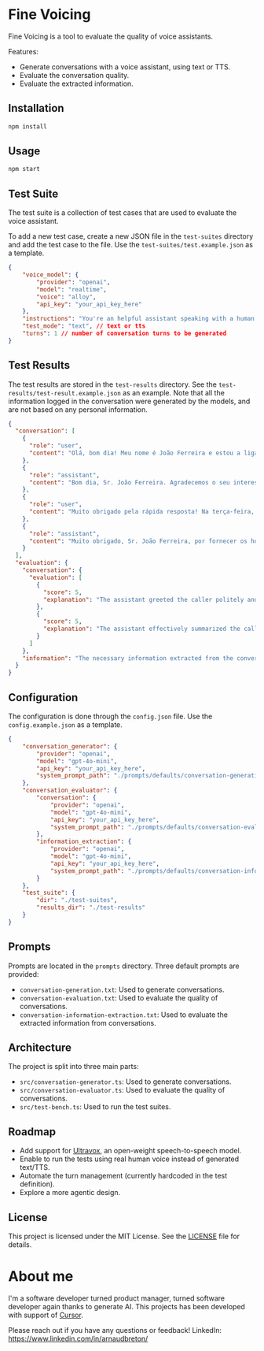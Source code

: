 # Fine Voicing

Fine Voicing is a tool to evaluate the quality of voice assistants.

Features:
- Generate conversations with a voice assistant, using text or TTS.
- Evaluate the conversation quality.
- Evaluate the extracted information.

## Installation

```bash
npm install
```

## Usage

```bash
npm start
```

## Test Suite

The test suite is a collection of test cases that are used to evaluate the voice assistant.

To add a new test case, create a new JSON file in the `test-suites` directory and add the test case to the file.
Use the `test-suites/test.example.json` as a template.

```json
{
    "voice_model": {
        "provider": "openai",
        "model": "realtime",
        "voice": "alloy",
        "api_key": "your_api_key_here"
    },
    "instructions": "You're an helpful assistant speaking with a human being or an AI assistant",
    "test_mode": "text", // text or tts
    "turns": 1 // number of conversation turns to be generated
}
```

## Test Results

The test results are stored in the `test-results` directory.
See the `test-results/test-result.example.json` as an example.
Note that all the information logged in the conversation were generated by the models, and are not based on any personal information.

```json
{
  "conversation": [
    {
      "role": "user",
      "content": "Olá, bom dia! Meu nome é João Ferreira e estou a ligar-me para manifestar o meu interesse em alugar uma propriedade que vi anunciada no vosso website. A referência do anúncio é 2052. \n\nGostaria de saber se posso agendar uma visita para a próxima semana. Estou disponível na terça e quinta-feira à tarde. \n\nSe possível, estou interessado em iniciar o contrato de aluguer dentro das próximas duas semanas, então gostaria de saber mais sobre o processo. \n\nAguardo as vossas instruções e, se precisar de repetir alguma informação, não hesitem em pedir. Muito obrigado pela atenção!"
    },
    {
      "role": "assistant",
      "content": "Bom dia, Sr. João Ferreira. Agradecemos o seu interesse. Anotei que está interessado na propriedade com a referência 2052 e está disponível para uma visita na próxima semana, na terça ou quinta-feira à tarde. Poderia confirmar qual o melhor horário para si em ambos os dias?\n\nAlém disso, registrei que pretende iniciar o contrato de aluguer dentro das próximas duas semanas. Irei transferir a informação para um agente humano, que entrará em contacto consigo para agendarem uma visita e fornecer-lhe mais detalhes sobre o processo de arrendamento. \n\nMuito obrigado pelo seu contacto. Tenha um bom dia!"
    },
    {
      "role": "user",
      "content": "Muito obrigado pela rápida resposta! Na terça-feira, estou disponível a partir das 14h00, e na quinta-feira, a partir das 15h00. Qualquer destes horários é conveniente para mim, pelo que fico a aguardar por um contacto para confirmar a visita.\n\nAgradeço por encaminhar as informações para um agente humano, e estarei atento ao vosso contacto. \n\nTenha um ótimo dia também!"
    },
    {
      "role": "assistant",
      "content": "Muito obrigado, Sr. João Ferreira, por fornecer os horários de sua disponibilidade. Vou anotar que na terça-feira está disponível a partir das 14h00 e na quinta-feira a partir das 15h00. Encaminharei estas informações para um agente humano que entrará em contacto consigo para agendar a visita.\n\nAgradecemos o seu interesse e disponibilidade. Desejo-lhe um ótimo dia!"
    }
  ],
  "evaluation": {
    "conversation": {
      "evaluation": [
        {
          "score": 5,
          "explanation": "The assistant greeted the caller politely and collected all required information in a structured and friendly manner. It also confirmed the details provided by the caller."
        },
        {
          "score": 5,
          "explanation": "The assistant effectively summarized the caller's availability, confirmed the next steps, and expressed appreciation for the caller's cooperation and interest."
        }
      ]
    },
    "information": "The necessary information extracted from the conversation includes:\n\n- Name: João Ferreira\n- Property of interest: Referência do anúncio 2052\n- Available dates for a visit: Tuesday after 14h00 and Thursday after 15h00\n- Move in date/period: Within the next two weeks\n\nAll required information has been collected from the conversation."
  }
}
```

## Configuration

The configuration is done through the `config.json` file.
Use the `config.example.json` as a template.

```json
{ 
    "conversation_generator": {
        "provider": "openai",
        "model": "gpt-4o-mini",
        "api_key": "your_api_key_here",
        "system_prompt_path": "./prompts/defaults/conversation-generation.txt"
    },
    "conversation_evaluator": {
        "conversation": {
            "provider": "openai",
            "model": "gpt-4o-mini",
            "api_key": "your_api_key_here",
            "system_prompt_path": "./prompts/defaults/conversation-evaluation.txt"
        },
        "information_extraction": {
            "provider": "openai",
            "model": "gpt-4o-mini",
            "api_key": "your_api_key_here",
            "system_prompt_path": "./prompts/defaults/conversation-information-extraction.txt"
        }
    },
    "test_suite": {
        "dir": "./test-suites",
        "results_dir": "./test-results"
    }
}
```

## Prompts

Prompts are located in the `prompts` directory.
Three default prompts are provided:
- `conversation-generation.txt`: Used to generate conversations.
- `conversation-evaluation.txt`: Used to evaluate the quality of conversations.
- `conversation-information-extraction.txt`: Used to evaluate the extracted information from conversations.

## Architecture

The project is split into three main parts:
- `src/conversation-generator.ts`: Used to generate conversations.
- `src/conversation-evaluator.ts`: Used to evaluate the quality of conversations.
- `src/test-bench.ts`: Used to run the test suites.

## Roadmap

- Add support for [Ultravox](https://www.ultravox.ai/), an open-weight speech-to-speech model.
- Enable to run the tests using real human voice instead of generated text/TTS.
- Automate the turn management (currently hardcoded in the test definition).
- Explore a more agentic design.

## License

This project is licensed under the MIT License. See the [LICENSE](LICENSE) file for details.

# About me

I'm a software developer turned product manager, turned software developer again thanks to generate AI. 
This projects has been developed with support of [Cursor](https://www.cursor.com/).

Please reach out if you have any questions or feedback!
LinkedIn: https://www.linkedin.com/in/arnaudbreton/